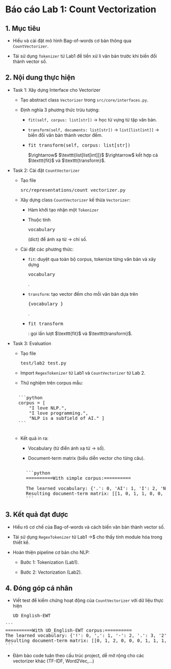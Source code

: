 # Báo cáo Lab 1: Count Vectorization

## 1. Mục tiêu

- Hiểu và cài đặt mô hình Bag-of-words cơ bản thông qua $\texttt{CountVectorizer}$.

- Tái sử dụng $\texttt{Tokenizer}$ từ Lab1 để tiền xử lí văn bản trước khi biến đổi thành vector số.

## 2. Nội dung thực hiện

- Task 1: Xây dựng Interface cho Vectorizer

    - Tạo abstract class $\texttt{Vectorizer}$ trong $\texttt{src/core/interfaces.py}$.

    - Định nghĩa 3 phương thức trừu tượng:

        - $\texttt{fit(self, corpus: list[str])}$ $\rightarrow$ học từ vựng từ tập văn bản.

        - $\texttt{transform(self, documents: list[str])}$ $\rightarrow$ $\texttt{list[list[int]]}$ $\rightarrow$ biến đổi văn bản thành vector đếm.

        - <pre>fit_transform(self, corpus: list[str])</pre> $\rightarrow$ $\texttt{list[list[int]]}$ $\rightarrow$ kết hợp cả $\texttt{fit}$ và $\texttt{transform}$.

- Task 2: Cài đặt $\texttt{CountVectorizer}$

    - Tạo file <pre>src/representations/count_vectorizer.py</pre>

    - Xây dựng class $\texttt{CountVectorizer}$ kế thừa $\texttt{Vectorizer}$:

        - Hàm khởi tạo nhận một $\texttt{Tokenizer}$

        - Thuộc tính <pre>vocabulary_</pre> (dict) để ánh xạ từ $\rightarrow$ chỉ số.

    - Cài đặt các phương thức:

        - $\texttt{fit}$: duyệt qua toàn bộ corpus, tokenize từng văn bản và xây dựng <pre>vocabulary_</pre>.

        - $\texttt{transform}$: tạo vector đếm cho mỗi văn bản dựa trên <pre>{vocabulary_}</pre>.

        - <pre>fit_transform</pre>: gọi lần lượt $\texttt{fit}$ và $\texttt{transform}$.

- Task 3: Evaluation

    - Tạo file <pre>test/lab2_test.py</pre>

    - Import $\texttt{RegexTokenizer}$ từ Lab1 và $\texttt{CountVectorizer}$ từ Lab 2.

    - Thử nghiệm trên corpus mẫu:
    
    <pre> 
    ```python 
    corpus = [ 
        "I love NLP.",
        "I love programming.",
        "NLP is a subfield of AI." ] 
    ``` 
    </pre>

    - Kết quả in ra:

        - Vocabulary (từ điển ánh xạ từ $\rightarrow$ số).

        - Document-term matrix (biểu diễn vector cho từng câu).

         <pre> 
        ```python
        ==========With simple corpus:==========
       
        The learned vocabulary: {'.': 0, 'AI': 1, 'I': 2, 'NLP': 3, 'a': 4, 'is': 5, 'love': 6, 'of': 7, 'programming': 8, 'subfield': 9}
        Resulting document-term matrix: [[1, 0, 1, 1, 0, 0, 1, 0, 0, 0], [1, 0, 1, 0, 0, 0, 1, 0, 1, 0], [1, 1, 0, 1, 1, 1, 0, 1, 0, 1]]
        ```</pre>

## 3. Kết quả đạt được

- Hiểu rõ cơ chế của Bag-of-words và cách biến văn bản thành vector số.

- Tái sử dụng $\texttt{RegexTokenizer}$ từ Lab1 $\rightarrow$$ cho thấy tính module hóa trong thiết kế.

- Hoàn thiện pipeline cơ bản cho NLP:

    - Bước 1: Tokenization (Lab1).

    - Bước 2: Vectorization (Lab2).

## 4. Đóng góp cá nhân

- Viết test để kiểm chứng hoạt động của $\texttt{CountVectorizer}$ với dữ liệu thực hiện <pre>UD_English-EWT</pre>

<pre>
```
==========With UD_English-EWT corpus:==========
The learned vocabulary: {'!': 0, ',': 1, '-': 2, '.': 3, '2': 4, '3': 5, ':': 6, 'Abdullah': 7, 'Al': 8, 'American': 9, 'Ani': 10, 'Baghdad': 11, 'DPA': 12, 'Interior': 13, 'Iraqi': 14, 'Ministry': 15, 'MoI': 16, 'Qaim': 17, 'Shaikh': 18, 'Syrian': 19, 'The': 20, 'This': 21, 'Two': 22, 'Zaman': 23, '[': 24, ']': 25, 'a': 26, 'al': 27, 'announced': 28, 'at': 29, 'authorities': 30, 'be': 31, 'being': 32, 'border': 33, 'busted': 34, 'by': 35, 'causing': 36, 'cells': 37, 'cleric': 38, 'come': 39, 'for': 40, 'forces': 41, 'had': 42, 'in': 43, 'killed': 44, 'killing': 45, 'mosque': 46, 'near': 47, 'of': 48, 'officials': 49, 'operating': 50, 'preacher':': 17, 'Shaikh': 18, 'Syrian': 19, 'The': 20, 'This': 21, 'Two': 22, 'Zaman': 23, '[': 24, ']': 25, 'a': 26, 'al': 27, 'announced': 28, 'at': 29, 'authorities': 30, 'be': 31, 'being': 32, 'border': 33, 'busted': 34, 'by': 35, 'causing': 36, 'cells': 37, 'cleric': 38, 'come': 39, 'for': 40, 'forces': 41, 'had': 42, 'in': 43, '': 17, 'Shaikh': 18, 'Syrian': 19, 'The': 20, 'This': 21, 'Two': 22, 'Zaman': 23, '[': 24, ']': 25, 'a': 26, 'al': 27, 'announced': 28, 'at': 29, 'authorities': 30, 'be': 31, 'being': 32, 'border': 33, 'busted': 34, 'b': 17, 'Shaikh': 18, 'Syrian': 19, 'The': 20, 'This': 21, 'Two': 22, 'Zaman': 23, '[': 24, ']': 25, 'a': 26, 'al': 27, 'announced': 28, 'at': 29, 'authorities': 30, 'be': 31, 'being': 32, 'border': 33, 'busted': 34, 'b': 17, 'Shaikh': 18, 'Syrian': 19, 'The': 20, 'This': 21, 'Two': 22, 'Zaman': 23, '[': 24, ']': 25, 'a': 26, ': 17, 'Shaikh': 18, 'Syrian': 19, 'The': 20, 'This': 21, 'Two': 22, 'Zaman': 23, '[': 24, ']': 25, 'a': 26, 'al': 27, 'announced': 28, 'at': 29, 'authorities': 30, 'be': 31, 'being': 32, 'border': 33, 'busted': 34, 'b': 17, 'Shaikh': 18, 'Syrian': 19, 'The': 20, 'This': 21, 'Two': 22, 'Zaman': 23, '[': 24, ']': 25, 'a': 26, ': 17, 'Shaikh': 18, 'Syrian': 19, 'The': 20, 'This': 21, 'Two': 22, 'Zaman': 23, '[': 24, ']': 25, 'a': 26, ': 17, 'Shaikh': 18, 'Syrian': 19, 'The': 20, 'This': 21, 'Two': 22, 'Zaman': 23, '[': 24, ']': 25, 'a': 26, ': 17, 'Shaikh': 18, 'Syrian': 19, 'The': 20, 'This': 21, 'Two': 22, 'Zaman': 23, '[': 24, ']': 25, 'a': 26, 'al': 27, 'announced': 28, 'at': 29, 'authorities': 30, 'be': 31, 'being': 32, 'border': 33, 'busted': 34, 'by': 35, 'causing': 36, 'cells': 37, 'cleric': 38, 'come': 39, 'for': 40, 'forces': 41, 'had': 42, 'in': 43, 'killed': 44, 'killing': 45, 'mosque': 46, 'near': 47, 'of': 48, 'officials': 49, 'operating': 50, 'preacher': 51, 'respected': 52, 'run': 53, 'terrorist': 54, 'that': 55, 'the': 56, 'them': 57, 'they': 58, 'to': 59, 'town': 60, 'trouble': 61, 'up': 62, 'us': 63, 'were': 64, 'will': 65, 'years': 66}
Resulting document-term matrix: [[0, 1, 2, 0, 0, 0, 1, 1, 1, 1, 1, 0, 0, 0, 0, 0, 0, 0, 1, 0, 0, 0, 0, 1, 0, 0, 0, 1, 0, 1, 0, 0, 0, 0, 0, 0, 0, 0, 0, 0, 0, 1, 0, 0, 1, 0, 0, 0, 0, 0, 0, 1, 0, 0, 0, 0, 2, 0, 0, 0, 0, 0, 0, 0, 0, 0, 0], [0, 1, 0, 1, 0, 0, 0, 0, 0, 0, 0, 0, 0, 0, 0, 0, 0, 1, 0, 1, 0, 1, 0, 0, 1, 0, 1, 0, 0, 0, 0, 0, 0, 1, 0, 0, 0, 0, 0, 0, 0, 0, 0, 1, 0, 1, 1, 1, 2, 0, 0, 0, 1, 0, 0, 0, 2, 0, 0, 0, 1, 0, 0, 0, 0, 0, 0], [0, 0, 0, 1, 0, 0, 1, 0, 0, 0, 0, 0, 1, 0, 1, 0, 0, 0, 0, 0, 0, 0, 0, 0, 0, 1, 0, 0, 0, 0, 1, 1, 0, 0, 0, 0, 1, 0, 1, 1, 1, 0, 0, 0, 0, 0, 0, 0, 0, 0, 0, 0, 0, 0, 0, 0, 0, 0, 0, 1, 0, 1, 0, 1, 0, 1, 1], [0, 0, 0, 1, 0, 1, 0, 0, 0, 0, 0, 1, 0, 0, 0, 0, 0, 0, 0, 0, 0, 0, 1, 0, 0, 0, 0, 0, 1, 0, 0, 0, 0, 0, 1, 0, 0, 1, 0, 0, 0, 0, 1, 1, 0, 0, 0, 0, 1, 0, 1, 0, 0, 0, 1, 1, 0, 0, 1, 0, 0, 0, 1, 0, 0, 0, 0], [1, 0, 0, 0, 1, 0, 0, 0, 0, 0, 0, 0, 0, 1, 0, 1, 1, 0, 0, 0, 1, 0, 0, 0, 0, 0, 0, 0, 0, 0, 0, 0, 1, 0, 0, 1, 0, 0, 0, 0, 0, 0, 0, 1, 0, 0, 0, 0, 2, 1, 0, 0, 0, 1, 0, 0, 2, 1, 0, 0, 0, 0, 0, 0, 1, 0, 0]]
```</pre>

- Đảm bảo code tuân theo cấu trúc project, dễ mở rộng cho các vectorizer khác (TF-IDF, Word2Vec,...)




